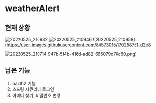 # weatherAlert

## 현재 상황

![20220525_210932](https://user-images.githubusercontent.com/84573015/170258740-15a14358-2afd-4d89-83c8-ef5860fce630.png)
![20220525_210946](https://user-images.githubusercontent.com/84573015/170258747-f3a4a243-bc43-4504-88fb-5e017fccd9f6.png)
![20220525_210958](https://user-images.githubusercontent.com/84573015/170258751-d2e8

![20220525_210714](https://user-images.githubusercontent.com/84573015/170258796-0e34704e-3ea5-48f1-a6f3-619cb327ddd8.png)
947b-5f4b-416d-ad82-665079d76c60.png)




## 남은 기능
1. oauth2 기능
2. 스프링 시큐리티 로그인
3. 아이디 찾기, 비밀번호 변경

